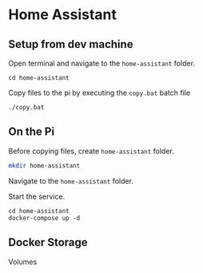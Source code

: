 # Home Assistant


## Setup from dev machine

Open terminal and navigate to the `home-assistant` folder.

```
cd home-assistant
```

Copy files to the pi by executing the `copy.bat` batch file

```
./copy.bat
```


## On the Pi

Before copying files, create `home-assistant` folder.

```bash
mkdir home-assistant
```

Navigate to the `home-assistant` folder.

Start the service.

```base
cd home-assistant
docker-compose up -d
```


## Docker Storage

Volumes
